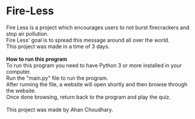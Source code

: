 # Fire-Less
Fire Less is a project which encourages users to not burst firecrackers and stop air pollution.<br />
Fire Less' goal is to spread this message around all over the world.<br />
This project was made in a time of 3 days.<br /><br />
<b>How to run this program</b><br />
To run this program you need to have Python 3 or more installed in your computer.<br />
Run the "main.py" file to run the program.<br />
After running the file, a website will open shortly and then browse through the website.<br />
Once done browsing, return back to the program and play the quiz.<br /><br />
This project was made by Ahan Choudhary.
